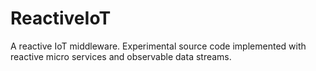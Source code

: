 # ReactiveIoT
A reactive IoT middleware. Experimental source code implemented with reactive micro services and observable data streams.
